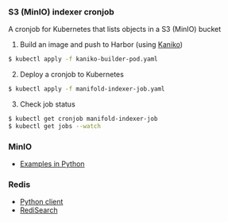 ### S3 (MinIO) indexer cronjob 


A cronjob for Kubernetes that lists objects in a S3 (MinIO) bucket


1. Build an image and push to Harbor (using [Kaniko](https://github.com/GoogleContainerTools/kaniko#running-kaniko-in-a-kubernetes-cluster))

```bash
$ kubectl apply -f kaniko-builder-pod.yaml
```

2. Deploy a cronjob to Kubernetes

```bash
$ kubectl apply -f manifold-indexer-job.yaml
```

3. Check job status

```bash
$ kubectl get cronjob manifold-indexer-job
$ kubectl get jobs --watch
```


### MinIO 

  * [Examples in Python](https://github.com/minio/minio-py)

### Redis

  * [Python client](https://redis.io/docs/clients/python/)
  * [RediSearch](https://github.com/RediSearch/redisearch-getting-started)